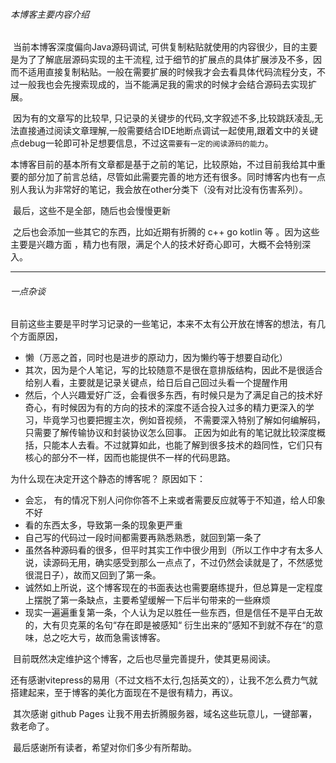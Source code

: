 ###### 本博客主要内容介绍

​		当前本博客深度偏向Java源码调试, 可供复制粘贴就使用的内容很少，目的主要是为了了解底层源码实现的主干流程,  过于细节的扩展点的具体扩展涉及不多，因而不适用直接复制粘贴。一般在需要扩展的时候我才会去看具体代码流程分支，不过一般我也会先搜索现成的，当不能满足我的需求的时候才会结合源码去实现扩展。

​		因为有的文章写的比较早, 只记录的关键步的代码,文字叙述不多,比较跳跃凌乱,无法直接通过阅读文章理解,一般需要结合IDE地断点调试一起使用,跟着文中的关键点debug一轮即可补足想要信息，不过这`需要有一定的阅读源码的能力`。

​		本博客目前的基本所有文章都是基于之前的笔记，比较原始，不过目前我给其中重要的部分加了前言总结，尽管如此需要完善的地方还有很多。同时博客内也有一点别人我认为非常好的笔记，我会放在other分类下（没有对比没有伤害系列）。

​		最后，这些不是全部，随后也会慢慢更新

​		之后也会添加一些其它的东西，比如近期有折腾的 c++ go kotlin 等 。因为这些主要是兴趣方面 ，精力也有限，满足个人的技术好奇心即可，大概不会特别深入。



-----------------

###### 一点杂谈

目前这些主要是平时学习记录的一些笔记，本来不太有公开放在博客的想法，有几个方面原因，

+ 懒（万恶之首，同时也是进步的原动力，因为懒约等于想要自动化）
+ 其次，因为是个人笔记，写的比较随意不是很在意排版结构，因此不是很适合给别人看，主要就是记录关键点，给日后自己回过头看一个提醒作用
+ 然后，个人兴趣爱好广泛，会看很多东西，有时候只是为了满足自己的技术好奇心，有时候因为有的方向的技术的深度不适合投入过多的精力更深入的学习，毕竟学习也要把握主次，例如音视频， 不需要深入特别了解如何编解码，只需要了解传输协议和封装协议怎么回事。 正因为如此有的笔记就比较深度概括，只能本人去看。不过就算如此，也能了解到很多技术的趋同性，它们只有核心的部分不一样，因而也能提供不一样的代码思路。



为什么现在决定开这个静态的博客呢？ 原因如下：

+   会忘， 有的情况下别人问你你答不上来或者需要反应就等于不知道，给人印象不好
+   看的东西太多，导致第一条的现象更严重
+   自己写的代码过一段时间都需要再熟悉熟悉，就回到第一条了
+   虽然各种源码看的很多，但平时其实工作中很少用到（所以工作中才有太多人说，读源码无用，确实感受到那么一点点了，不过仍然会读就是了，不然感觉很混日子），故而又回到了第一条。
+   诚然如上所说，这个博客现在的书面表达也需要磨练提升，但总算是一定程度上摆脱了第一条缺点，主要希望缓解一下后半句带来的一些麻烦
+   现实一遍遍重复第一条，个人认为足以胜任一些东西，但是信任不是平白无故的，大有贝克莱的名句“存在即是被感知“ 衍生出来的”感知不到就不存在“的意味，总之吃大亏，故而急需该博客。



​		目前既然决定维护这个博客，之后也尽量完善提升，使其更易阅读。



​		还有感谢vitepress的易用（不过文档不太行,包括英文的），让我不怎么费力气就搭建起来，至于博客的美化方面现在不是很有精力，再议。



​		其次感谢 github Pages 让我不用去折腾服务器，域名这些玩意儿，一键部署，救老命了。



​        最后感谢所有读者，希望对你们多少有所帮助。
